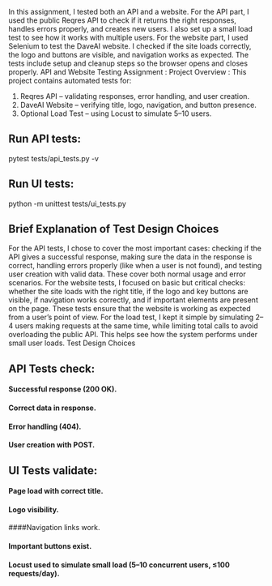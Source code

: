 In this assignment, I tested both an API and a website. For the API part, I used the public Reqres API to check if it returns the right responses, handles errors properly, and creates new users. I also set up a small load test to see how it works with multiple users.
For the website part, I used Selenium to test the DaveAI website. I checked if the site loads correctly, the logo and buttons are visible, and navigation works as expected. The tests include setup and cleanup steps so the browser opens and closes properly.
API and Website Testing Assignment :
Project Overview :
This project contains automated tests for:
1. Reqres API  – validating responses, error handling, and user creation.
2. DaveAI Website – verifying title, logo, navigation, and button presence.
3. Optional Load Test – using Locust to simulate 5–10 users.

## Run API tests:
pytest tests/api_tests.py -v
## Run UI tests:
python -m unittest tests/ui_tests.py
## Brief Explanation of Test Design Choices
For the API tests, I chose to cover the most important cases: checking if the API gives a successful response, making sure the data in the response is correct, handling errors properly (like when a user is not found), and testing user creation with valid data. These cover both normal usage and error scenarios.
For the website tests, I focused on basic but critical checks: whether the site loads with the right title, if the logo and key buttons are visible, if navigation works correctly, and if important elements are present on the page. These tests ensure that the website is working as expected from a user’s point of view.
For the load test, I kept it simple by simulating 2–4 users making requests at the same time, while limiting total calls to avoid overloading the public API. This helps see how the system performs under small user loads.
Test Design Choices

## API Tests check:
#### Successful response (200 OK).
#### Correct data in response.
#### Error handling (404).
#### User creation with POST.

## UI Tests validate:
#### Page load with correct title.
#### Logo visibility.
####Navigation links work.
#### Important buttons exist.
#### Locust used to simulate small load (5–10 concurrent users, ≤100 requests/day).
